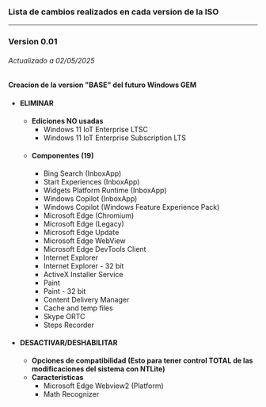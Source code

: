 ### Lista de cambios realizados en cada version de la ISO
---
### Version 0.01
###### Actualizado a 02/05/2025
#### Creacion de la version "BASE" del futuro Windows GEM
- #### ELIMINAR
  - **Ediciones NO usadas**
    - Windows 11 IoT Enterprise LTSC
    - Windows 11 IoT Enterprise Subscription LTS
  - #### Componentes (19)
    - Bing Search (InboxApp)
    - Start Experiences (InboxApp)
    - Widgets Platform Runtime (InboxApp)
    - Windows Copilot (InboxApp)
    - Windows Copilot (Windows Feature Experience Pack)
    - Microsoft Edge (Chromium)
    - Microsoft Edge (Legacy)
    - Microsoft Edge Update
    - Microsoft Edge WebView
    - Microsoft Edge DevTools Client
    - Internet Explorer
    - Internet Explorer - 32 bit
    - ActiveX Installer Service
    - Paint
    - Paint - 32 bit
    - Content Delivery Manager
    - Cache and temp files
    - Skype ORTC
    - Steps Recorder
- #### DESACTIVAR/DESHABILITAR
  - **Opciones de compatibilidad (Esto para tener control TOTAL de las modificaciones del sistema con NTLite)**
  - **Caracteristicas**
    - Microsoft Edge Webview2 (Platform)
    - Math Recognizer
